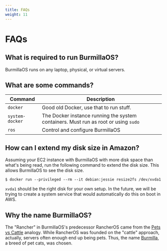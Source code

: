 ```yaml
---
title: FAQs
weight: 11
---
```


# FAQs

## What is required to run BurmillaOS?

BurmillaOS runs on any laptop, physical, or virtual servers.

## What are some commands?

Command | Description
--------|------------
`docker`| Good old Docker, use that to run stuff.
`system-docker` | The Docker instance running the system containers.  Must run as root or using `sudo`
`ros` | Control and configure BurmillaOS


## How can I extend my disk size in Amazon?

Assuming your EC2 instance with BurmillaOS with more disk space than what's being read, run the following command to extend the disk size. This allows BurmillaOS to see the disk size.

```
$ docker run --privileged --rm --it debian:jessie resize2fs /dev/xvda1
```

`xvda1` should be the right disk for your own setup. In the future, we will be trying to create a system service that would automatically do this on boot in AWS.

## Why the name BurmillaOS?

The "Rancher" in BurmillaOS's predecessor RancherOS came from the [Pets vs Cattle](https://cloudscaling.com/blog/cloud-computing/the-history-of-pets-vs-cattle/) analogy.
While RancherOS was founded on the "cattle" approach, actually, servers often enough end up being pets.
Thus, the name [Burmilla](https://en.wikipedia.org/wiki/Burmilla), a breed of pet cats, was chosen.
